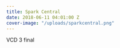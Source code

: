```yaml
---
title: Spark Central
date: 2018-06-11 04:01:00 Z
cover-image: "/uploads/sparkcentral.png"
---
```


VCD 3 final